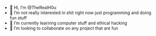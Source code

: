 - 👋 Hi, I’m @TheRealH0u
- 👀 I’m not really interested in shit right now just programming and doing fun stuff
- 🌱 I’m currently learning computer stuff and ethical hacking
- 💞️ I’m looking to collaborate on any project that are fun
<!---
TheRealH0u/TheRealH0u is a ✨ special ✨ repository because its `README.md` (this file) appears on your GitHub profile.
You can click the Preview link to take a look at your changes.
--->
